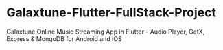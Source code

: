 # Galaxtune-Flutter-FullStack-Project
 Galaxtune Online Music Streaming App in Flutter - Audio Player, GetX, Express & MongoDB for Android and iOS
